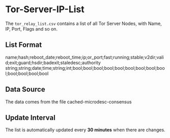 # Tor-Server-IP-List
The ``tor_relay_list.csv`` contains a list of all Tor Server Nodes, with Name, IP, Port, Flags and so on.

## List Format
name;hash;reboot_date;reboot_time;ip;or_port;fast;running;stable;v2dir;valid;exit;guard;hsdir;badexit;staledesc;authority
string;string;date;time;string;int;bool;bool;bool;bool;bool;bool;bool;bool;bool;bool;bool;bool;bool

## Data Source
The data comes from the file cached-microdesc-consensus

## Update Interval
The list is automatically updated every **30 minutes** when there are changes.
